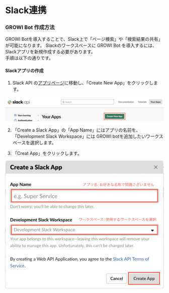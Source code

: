 # Slack連携

### GROWI Bot 作成方法
GROWI Botを導入することで、Slack上で「ページ検索」や「検索結果の共有」が可能になります。
Slackのワークスペースに GROWI Bot を導入するには、Slackアプリを新規作成する必要があります。  
手順は以下の通りです。

#### Slackアプリの作成
1.  Slack API の[アプリページ](https://api.slack.com/apps)に移動し、「Create New App」をクリックします。

![slack-custom-bot1](./images/slack-custom-bot1.png)

2. 「Create a Slack App」の「App Name」にはアプリの名前を、「Development Slack Workspace」には GROWI botを追加したいワークスペースを選択します。

3. 「Creat App」をクリックします。

![slack-custom-bot2](./images/slack-custom-bot2.png)
